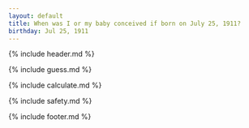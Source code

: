 ```yaml
---
layout: default
title: When was I or my baby conceived if born on July 25, 1911?
birthday: Jul 25, 1911
---
```


{% include header.md %}

{% include guess.md %}

{% include calculate.md %}

{% include safety.md %}

{% include footer.md %}



